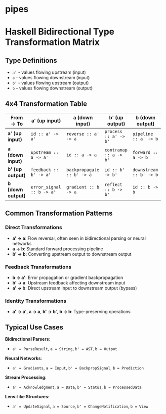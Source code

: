 # pipes

# Haskell Bidirectional Type Transformation Matrix

## Type Definitions

- `a'` - values flowing upstream (input)
- `a` - values flowing downstream (input)
- `b'` - values flowing upstream (output)
- `b` - values flowing downstream (output)

## 4x4 Transformation Table

| From → To           | a' (up input)             | a (down input)             | b' (up output)         | b (down output)         |
| ------------------- | ------------------------- | -------------------------- | ---------------------- | ----------------------- |
| **a' (up input)**   | `id :: a' -> a'`          | `reverse :: a' -> a`       | `process :: a' -> b'`  | `pipeline :: a' -> b`   |
| **a (down input)**  | `upstream :: a -> a'`     | `id :: a -> a`             | `contramap :: a -> b'` | `forward :: a -> b`     |
| **b' (up output)**  | `feedback :: b' -> a'`    | `backpropagate :: b' -> a` | `id :: b' -> b'`       | `downstream :: b' -> b` |
| **b (down output)** | `error_signal :: b -> a'` | `gradient :: b -> a`       | `reflect :: b -> b'`   | `id :: b -> b`          |

## Common Transformation Patterns

### Direct Transformations

- **a' → a**: Flow reversal, often seen in bidirectional parsing or neural networks
- **a → b**: Standard forward processing pipeline
- **b' → b**: Converting upstream output to downstream output

### Feedback Transformations

- **b → a'**: Error propagation or gradient backpropagation
- **b' → a**: Upstream feedback affecting downstream input
- **a' → b**: Direct upstream input to downstream output (bypass)

### Identity Transformations

- **a' → a'**, **a → a**, **b' → b'**, **b → b**: Type-preserving operations

## Typical Use Cases

**Bidirectional Parsers**:

- `a' = ParseResult`, `a = String`, `b' = AST`, `b = Output`

**Neural Networks**:

- `a' = Gradients`, `a = Input`, `b' = BackpropSignal`, `b = Prediction`

**Stream Processing**:

- `a' = Acknowledgment`, `a = Data`, `b' = Status`, `b = ProcessedData`

**Lens-like Structures**:

- `a' = UpdateSignal`, `a = Source`, `b' = ChangeNotification`, `b = View`
